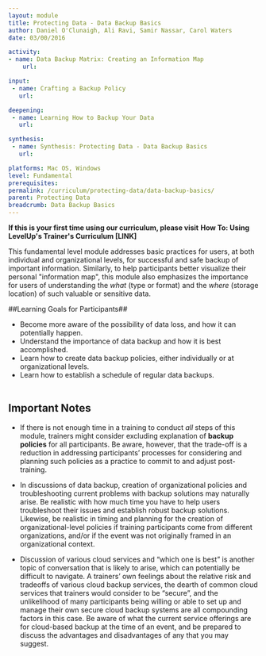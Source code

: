 ```yaml
---
layout: module
title: Protecting Data - Data Backup Basics
author: Daniel O'Clunaigh, Ali Ravi, Samir Nassar, Carol Waters
date: 03/00/2016

activity:
- name: Data Backup Matrix: Creating an Information Map
    url: 

input:
 - name: Crafting a Backup Policy
   url: 

deepening:
 - name: Learning How to Backup Your Data
   url: 

synthesis:
 - name: Synthesis: Protecting Data - Data Backup Basics
   url: 

platforms: Mac OS, Windows
level: Fundamental
prerequisites:
permalink: /curriculum/protecting-data/data-backup-basics/
parent: Protecting Data
breadcrumb: Data Backup Basics
---
```


**If this is your first time using our curriculum, please visit** **How To: Using LevelUp's Trainer's Curriculum [LINK]**

This fundamental level module addresses basic practices for users, at both individual and organizational levels, for successful and safe backup of important information. Similarly, to help participants better visualize their personal "information map", this module also emphasizes the importance for users of understanding the *what* (type or format) and the *where* (storage location) of such valuable or sensitive data.

##Learning Goals for Participants##

- Become more aware of the possibility of data loss, and how it can potentially happen.
- Understand the importance of data backup and how it is best accomplished.
- Learn how to create data backup policies, either individually or at organizational levels.
- Learn how to establish a schedule of regular data backups.
<br><br>

## Important Notes ##

- If there is not enough time in a training to conduct *all* steps of this module, trainers might consider excluding explanation of **backup policies** for all participants. Be aware, however, that the trade-off is a reduction in addressing participants’ processes for considering and planning such policies as a practice to commit to and adjust post-training.

- In discussions of data backup, creation of organizational policies and troubleshooting current problems with backup solutions may naturally arise. Be realistic with how much time you have to help users troubleshoot their issues and establish robust backup solutions. Likewise, be realistic in timing and planning for the creation of organizational-level policies if training participants come from different organizations, and/or if the event was not originally framed in an organizational context.

- Discussion of various cloud services and “which one is best” is another topic of conversation that is likely to arise, which can potentially be difficult to navigate. A trainers’ own feelings about the relative risk and tradeoffs of various cloud backup services, the dearth of common cloud services that trainers would consider to be “secure”, and the unlikelihood of many participants being willing or able to set up and manage their own secure cloud backup systems are all compounding factors in this case. Be aware of what the current service offerings are for cloud-based backup at the time of an event, and be prepared to discuss the advantages and disadvantages of any that you may suggest.
